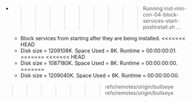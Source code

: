 * >>>>>>>>> Running inst-min-con-04-block-services-start-postinstall.sh ...
  * Block services from starting after they are being installed.
<<<<<<< HEAD
  * Disk size = 1209108K. Space Used = 8K. Runtime = 00:00:00:01.
=======
<<<<<<< HEAD
  * Disk size = 1087180K. Space Used = 8K. Runtime = 00:00:00:00.
=======
  * Disk size = 1209040K. Space Used = 8K. Runtime = 00:00:00:00.
>>>>>>> refs/remotes/origin/bullseye
>>>>>>> refs/remotes/origin/bullseye
